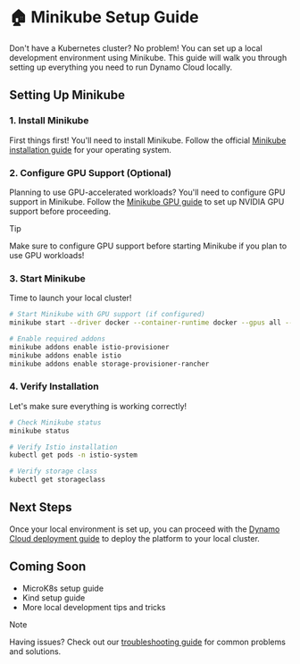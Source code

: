 <!--
SPDX-FileCopyrightText: Copyright (c) 2025 NVIDIA CORPORATION & AFFILIATES. All rights reserved.
SPDX-License-Identifier: Apache-2.0

Licensed under the Apache License, Version 2.0 (the "License");
you may not use this file except in compliance with the License.
You may obtain a copy of the License at

http://www.apache.org/licenses/LICENSE-2.0

Unless required by applicable law or agreed to in writing, software
distributed under the License is distributed on an "AS IS" BASIS,
WITHOUT WARRANTIES OR CONDITIONS OF ANY KIND, either express or implied.
See the License for the specific language governing permissions and
limitations under the License.
-->

# 🏠 Minikube Setup Guide

Don't have a Kubernetes cluster? No problem! You can set up a local development environment using Minikube. This guide will walk you through setting up everything you need to run Dynamo Cloud locally.

## Setting Up Minikube

### 1. Install Minikube
First things first! You'll need to install Minikube. Follow the official [Minikube installation guide](https://minikube.sigs.k8s.io/docs/start/) for your operating system.

### 2. Configure GPU Support (Optional)
Planning to use GPU-accelerated workloads? You'll need to configure GPU support in Minikube. Follow the [Minikube GPU guide](https://minikube.sigs.k8s.io/docs/tutorials/nvidia_gpu/) to set up NVIDIA GPU support before proceeding.

> [!TIP]
> Make sure to configure GPU support before starting Minikube if you plan to use GPU workloads!

### 3. Start Minikube
Time to launch your local cluster!

```bash
# Start Minikube with GPU support (if configured)
minikube start --driver docker --container-runtime docker --gpus all --memory=16000mb --cpus=8

# Enable required addons
minikube addons enable istio-provisioner
minikube addons enable istio
minikube addons enable storage-provisioner-rancher
```

### 4. Verify Installation
Let's make sure everything is working correctly!

```bash
# Check Minikube status
minikube status

# Verify Istio installation
kubectl get pods -n istio-system

# Verify storage class
kubectl get storageclass
```

## Next Steps

Once your local environment is set up, you can proceed with the [Dynamo Cloud deployment guide](../dynamo_cloud.md) to deploy the platform to your local cluster.

## Coming Soon

- MicroK8s setup guide
- Kind setup guide
- More local development tips and tricks

> [!NOTE]
> Having issues? Check out our [troubleshooting guide](../troubleshooting.md) for common problems and solutions. 